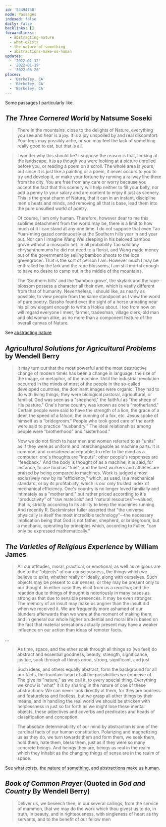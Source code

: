 ```yaml
---
id: '54494740'
node: Passages
indexed: false
daily: false
backlinks: []
forwardlinks:
  - abstracting-nature
  - what-exists
  - the-nature-of-something
  - abstractions-make-us-human
updates:
  - '2022-01-12'
  - '2022-01-19'
  - '2022-06-26'
places:
  - 'Berkeley, CA'
  - 'Berkeley, CA'
  - 'Berkeley, CA'
---
```

Some passages I particularly like. 

## _The Three Cornered World_ by Natsume Soseki

> There in the mountains, close to the delights of Nature, everything you see and hear is a joy. It is a joy unspoiled by and real discomfort. Your legs may possibly ache, or you may feel the lack of something really good to eat, but that is all.

> I wonder why this should be? I suppose the reason is that, looking at the landscape, it is as though you were looking at a picture unrolled before you, or reading a poem on a scroll. The whole area is yours, but since it is just like a painting or a poem, it never occurs to you to try and develop it, or make your fortune by running a railway line there from the city. You are free from any care or worry because you accept the fact that this scenery will help neither to fill your belly, nor add a penny to your salary and are content to enjoy it just as scenery. This is the great charm of Nature, that it can in an instant, discipline men's heats and minds, and removing all that is base, lead them into the pure unsullied world of poetry.

> Of course, I am only human. Therefore, however dear to me this sublime detachment from the world may be, there is a limit to how much of it I can stand at any one time. I do not suppose that even Tao Yuan-ming gazed continuously at the Southern hills year in and year out. Nor can I imagine Wang Wei sleeping in his beloved bamboo grove without a mosquito net. In all probability Tao sold any chrysanthemums he did not need to a florist, and Wang made money out of the government by selling bamboo shoots to the local greengrocer. That is the sort of person I am. However much I may be enthralled by the lark and the rape blossoms, I am still mortal enough to have no desire to camp out in the middle of the mountains.

> The 'Southern hills' and the 'bamboo grove', the skylark and the rape-blossom possess a character all their own, which is vastly different from that of humanity. Nevertheless, I should like, as nearly as possible, to view people from the same standpoint as I view the world of pure poetry. Bassho found ever the sight of a horse urinating near his pillow elegant enough to write a Hokku about. I too from now on will regard everyone I meet, farmer, tradesman, village clerk, old man and old woman alike, as no more than a component feature of the overall canvas of Nature.

See [abstracting nature](abstracting-nature.md)

## _Agricultural Solutions for Agricultural Problems_ by Wendell Berry

> It may turn out that the most powerful and the most destructive change of modern times has been a change in language: the rise of the image, or metaphor, of the machine. Until the industrial revolution occurred in the minds of most of the people in the so-called developed countries, the dominant images were organic: They had to do with living things; they were biological pastoral, agricultural, or familial. God was seen as a "shepherd," the faithful as "the sheep of His pasture." One's home country was known as one's "motherland." Certain people were said to have the strength of a lion, the grace of a deer, the speed of a falcon, the cunning of a fox, etc. Jesus spoke of himself as a "bridegroom." People who took good care of the earth were said to practice "husbandry." The ideal relationships among people were "brotherhood" and "sisterhood." 

> Now we do not flinch to hear men and women referred to as "units" as if they were as uniform and interchangeable as machine parts. It is common, and considered acceptable, to refer to the mind as a computer: one's thoughts are "inputs"; other people's responses are "feedback." And the body is thought of as a machine; it is said, for instance, to use food as "fuel"; and the best workers and athletes are praised by being compared to machines. Work is judged almost exclusively now by its "efficiency," which, as used, is a mechanical standard, or by its profitability, which is our only trusted index of mechanical efficiency. One's country is no longer loved familially and intimately as a "motherland," but rather priced according to it's "productivity" of "raw materials" and "natural resources"--valued, that is, strictly according to its ability to keep the machines running. And recently R. Buckminster fuller asserted that "the universe physically is itself the most incredible technology"--the necessary implication being that God is not  father, shepherd, or bridegroom, but a mechanic, operating by principles which, according to Fuller, "can only be expressed mathematically."

## _The Varieties of Religious Experience_ by William James 

> All our attitudes, moral, practical, or emotional, as well as religious are due to the "objects" of our consciousness, the things which we believe to exist, whether really or ideally, along with ourselves. Such objects may be present to our senses, or they may be present only to our thought. In either case they elicit from  us a *reaction*; and the reaction due to things of thought is notoriously in many cases as strong as that due to sensible presences. It may be even stronger. The memory of an insult may make us angrier than the insult did when we received it. We are frequently more ashamed of our blunders afterwards  than we were at the moment of making them; and in general our whole higher prudential and moral life is based on the fact that material sensations actually present may have a weaker influence on our action than ideas of remoter facts. 

...

> As time, space, and the ether soak through all things so (we feel) do abstract and essential goodness, beauty, strength, significance, justice, soak through all things good, strong, significant, and just. 

> Such ideas, and others equally abstract, form the background for all our facts, the fountain-head of all the possibilities we conceive of. The give its "nature," as we call it, to every special thing. Everything we know is "what" it is by sharing in the nature of one of these abstractions. We can never look directly at them, for they are bodiless and featureless and footless, but we grasp all other things by their means, and in handling the real world we should be stricken with helplessness in just so far forth as we might lose these mental objects, these adjectives and adverbs and predicates and heads of classification and conception. 

> The absolute determinability of our mind by abstraction is one of the cardinal facts of our human constitution. Polarizing and magnetizing us as they do, we turn towards them and form them, we seek them, hold them, hate them, bless them, just as if they were so many concrete beings. And beings they are, beings as real in the realm which they inhabit as the changing things of sense are in the realm of space. 

See [what exists](what-exists.md), [the nature of something](the-nature-of-something.md), and [abstractions make us human](abstractions-make-us-human.md).


## _Book of Common Prayer_ (Quoted in _God and Country_ By Wendell Berry) 

> Deliver us, we beseech thee, in our several callings, from the  service of mammon, that we may do the work which thou givest us to do, in truth, in beauty, and in righteousness, with singleness of heart as thy servants, and to the benefit of our fellow men



